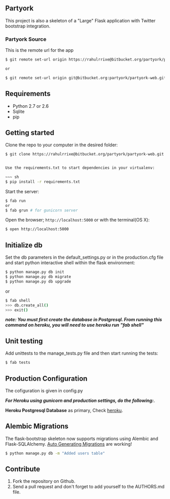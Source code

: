 Partyork
-----------

This project is also a skeleton of a "Large" Flask application with Twitter bootstrap integration.

### Partyork Source

This is the remote url for the app

~~~sh
$ git remote set-url origin https://rahulrrixe@bitbucket.org/partyork/partyork-web.git

or

$ git remote set-url origin git@bitbucket.org:partyork/partyork-web.git
~~~

Requirements
---
* Python 2.7 or 2.6
* Sqlite
* pip

Getting started
---

Clone the repo to your computer in the desired folder:

~~~ sh
$ git clone https://rahulrrixe@bitbucket.org/partyork/partyork-web.git


Use the requirements.txt to start dependencies in your virtualenv:

~~~ sh
$ pip install -r requirements.txt
~~~

Start the server:

~~~ sh
$ fab run
or
$ fab grun # for gunicorn server
~~~

Open the browser; `http://localhost:5000` or with the terminal(OS X):

~~~ sh
$ open http://localhost:5000
~~~

Initialize db
---

Set the db parameters in the default_settings.py or in the production.cfg file and start python interactive shell within the flask environment:

~~~ sh
$ python manage.py db init
$ python manage.py db migrate
$ python manage.py db upgrade
~~~
or
~~~ sh
$ fab shell
>>> db.create_all()
>>> exit()
~~~

***note: You must first create the database in Postgresql. From running this command on heroku, you will need to use heroku run "fab shell"***

Unit testing
---

Add unittests to the manage_tests.py file and then start running the tests:

~~~ sh
$ fab tests
~~~

Production Configuration
---
The cofiguration is given in config.py

***For Heroku using gunicorn and production settings, do the following:***.

**Heroku Postgresql Database** as primary,
Check [heroku](https://devcenter.heroku.com/articles/heroku-postgresql#establish-primary-db).


Alembic Migrations
---

The flask-bootstrap skeleton now supports migrations using Alembic and Flask-SQLAlchemy. [Auto Generating Migrations](http://alembic.readthedocs.org/en/latest/tutorial.html#auto-generating-migrations) are working!

~~~ sh
$ python manage.py db -m "Added users table"
~~~

Contribute
---
1. Fork the repository on Github.
2. Send a pull request and don't forget to add yourself to the AUTHORS.md file.

